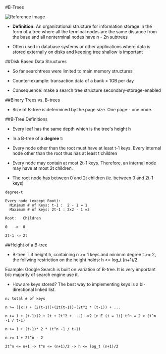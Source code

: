 #B-Trees

![Reference Image](http://www.cs.cornell.edu/courses/cs3110/2011sp/recitations/rec24-B-trees/images/B-trees-insert3.gif)

- **Definition:** An organizational structure for information storage in the form of a tree where all the terminal nodes are the
same distance from the base and all nonterminal nodes have n - 2n subtrees

- Often used in database systems or other applications where data is stored externally on disks and keeping tree shallow is important

##Disk Based Data Structures

- So far searchtrees were limited to main memory structures

- Counter-example: transaction data of a bank > 1GB per day

- Consequence: make a search tree structure secondary-storage-enabled

##Binary Trees vs. B-trees

- Size of B-tree is determined by the page size. One page - one node.

##B-Tree Definitions

- Every leaf has the same depth which is the tree's height h

- In a B-tree of a **degree** t:

- Every node other than the root must have at least t-1 keys. Every internal node other than the root thus has at least t children

- Every node may contain at most 2t-1 keys. Therefore, an internal node may have at most 2t children.

- The root node has between 0 and 2t children (ie. between 0 and 2t-1 keys)

```
degree-t

Every node (except Root):
  Minimum # of Keys: t-1 :  2 - 1 = 1
  Maximum # of keys: 2t-1 : 2x2 - 1 =3

Root:   Children

0   ->  0

2t-1 -> 2t
```

##Height of a B-tree

- B-tree T if height h, containing n >= 1 keys and minimm degree t >= 2, the follwing restriction on the height holds: h <= log_t (n+1)/2

Example: Google Search is built on variation of B-tree. It is very important b/c majority of search engine use it.

- How are keys stored? The best way to implementing keys is a bi-directional linked list. 

```
n: total # of keys

n >= (|x|) + (2(t-1))+(2t(t-1))+(2t^2 * (t-1)) + ...

n >= 1 + (t-1)(2 + 2t + 2t^2 + ...) ->2 [n E (i = 1)] t^n = 2 x (t^n -1 / t-1)

n >= 1 + (t-1)* 2 * (t^n -1 / t-1)

n >= 1 + 2t^n - 2

2t^n <= n+1 -> t^n <= (n+1)/2 -> h <= log_t (n+1)/2
```
